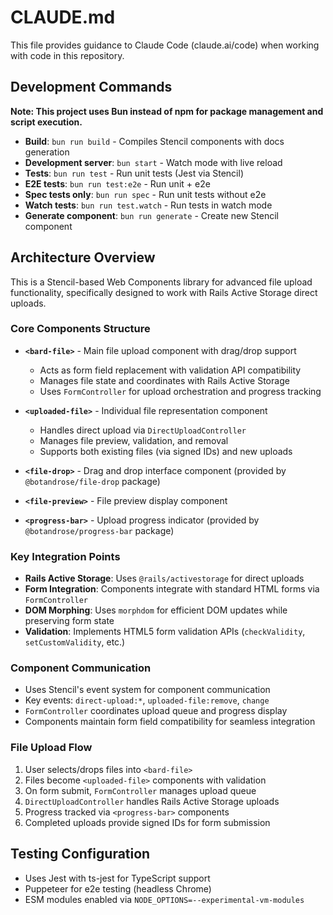 # CLAUDE.md

This file provides guidance to Claude Code (claude.ai/code) when working with code in this repository.

## Development Commands

**Note: This project uses Bun instead of npm for package management and script execution.**

- **Build**: `bun run build` - Compiles Stencil components with docs generation
- **Development server**: `bun start` - Watch mode with live reload 
- **Tests**: `bun run test` - Run unit tests (Jest via Stencil)
- **E2E tests**: `bun run test:e2e` - Run unit + e2e
- **Spec tests only**: `bun run spec` - Run unit tests without e2e
- **Watch tests**: `bun run test.watch` - Run tests in watch mode
- **Generate component**: `bun run generate` - Create new Stencil component

## Architecture Overview

This is a Stencil-based Web Components library for advanced file upload functionality, specifically designed to work with Rails Active Storage direct uploads.

### Core Components Structure

- **`<bard-file>`** - Main file upload component with drag/drop support
  - Acts as form field replacement with validation API compatibility
  - Manages file state and coordinates with Rails Active Storage
  - Uses `FormController` for upload orchestration and progress tracking
  
- **`<uploaded-file>`** - Individual file representation component
  - Handles direct upload via `DirectUploadController` 
  - Manages file preview, validation, and removal
  - Supports both existing files (via signed IDs) and new uploads
  
- **`<file-drop>`** - Drag and drop interface component (provided by `@botandrose/file-drop` package)
- **`<file-preview>`** - File preview display component
- **`<progress-bar>`** - Upload progress indicator (provided by `@botandrose/progress-bar` package)

### Key Integration Points

- **Rails Active Storage**: Uses `@rails/activestorage` for direct uploads
- **Form Integration**: Components integrate with standard HTML forms via `FormController`
- **DOM Morphing**: Uses `morphdom` for efficient DOM updates while preserving form state
- **Validation**: Implements HTML5 form validation APIs (`checkValidity`, `setCustomValidity`, etc.)

### Component Communication

- Uses Stencil's event system for component communication
- Key events: `direct-upload:*`, `uploaded-file:remove`, `change`
- `FormController` coordinates upload queue and progress display
- Components maintain form field compatibility for seamless integration

### File Upload Flow

1. User selects/drops files into `<bard-file>`
2. Files become `<uploaded-file>` components with validation
3. On form submit, `FormController` manages upload queue
4. `DirectUploadController` handles Rails Active Storage uploads
5. Progress tracked via `<progress-bar>` components
6. Completed uploads provide signed IDs for form submission

## Testing Configuration

- Uses Jest with ts-jest for TypeScript support
- Puppeteer for e2e testing (headless Chrome)
- ESM modules enabled via `NODE_OPTIONS=--experimental-vm-modules`

